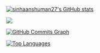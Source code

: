 <a href="http://www.github.com/sinhaanshuman27"><img src="https://github-readme-stats.vercel.app/api?username=sinhaanshuman27&show_icons=true&hide=&count_private=true&title_color=0891b2&text_color=ffffff&icon_color=0891b2&bg_color=1c1917&hide_border=true&show_icons=true" alt="sinhaanshuman27's GitHub stats" /></a>

<a href="http://www.github.com/sinhaanshuman27"><img src="https://github-readme-streak-stats.herokuapp.com/?user=sinhaanshuman27&stroke=ffffff&background=1c1917&ring=0891b2&fire=0891b2&currStreakNum=ffffff&currStreakLabel=0891b2&sideNums=ffffff&sideLabels=ffffff&dates=ffffff&hide_border=true" /></a>

<a href="http://www.github.com/sinhaanshuman27"><img src="https://activity-graph.herokuapp.com/graph?username=sinhaanshuman27&bg_color=1c1917&color=ffffff&line=0891b2&point=ffffff&area_color=1c1917&area=true&hide_border=true&custom_title=GitHub%20Commits%20Graph" alt="GitHub Commits Graph" /></a>

<a href="https://github.com/sinhaanshuman27" align="left"><img src="https://github-readme-stats.vercel.app/api/top-langs/?username=sinhaanshuman27&langs_count=10&title_color=0891b2&text_color=ffffff&icon_color=0891b2&bg_color=1c1917&hide_border=true&locale=en&custom_title=Top%20%Languages" alt="Top Languages" /></a>
